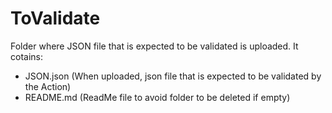 # ToValidate
Folder where JSON file that is expected to be validated is uploaded.
It cotains:
- JSON.json (When uploaded, json file that is expected to be validated by the Action)
- README.md (ReadMe file to avoid folder to be deleted if empty)  
